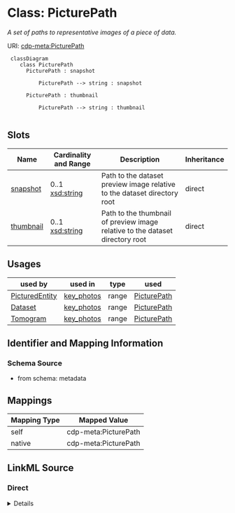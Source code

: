 # Class: PicturePath


_A set of paths to representative images of a piece of data._





URI: [cdp-meta:PicturePath](metadataPicturePath)




```mermaid
 classDiagram
    class PicturePath
      PicturePath : snapshot

          PicturePath --> string : snapshot

      PicturePath : thumbnail

          PicturePath --> string : thumbnail


```




<!-- no inheritance hierarchy -->


## Slots

| Name | Cardinality and Range | Description | Inheritance |
| ---  | --- | --- | --- |
| [snapshot](snapshot.md) | 0..1 <br/> [xsd:string](http://www.w3.org/2001/XMLSchema#string) | Path to the dataset preview image relative to the dataset directory root | direct |
| [thumbnail](thumbnail.md) | 0..1 <br/> [xsd:string](http://www.w3.org/2001/XMLSchema#string) | Path to the thumbnail of preview image relative to the dataset directory root | direct |





## Usages

| used by | used in | type | used |
| ---  | --- | --- | --- |
| [PicturedEntity](PicturedEntity.md) | [key_photos](key_photos.md) | range | [PicturePath](PicturePath.md) |
| [Dataset](Dataset.md) | [key_photos](key_photos.md) | range | [PicturePath](PicturePath.md) |
| [Tomogram](Tomogram.md) | [key_photos](key_photos.md) | range | [PicturePath](PicturePath.md) |






## Identifier and Mapping Information







### Schema Source


* from schema: metadata





## Mappings

| Mapping Type | Mapped Value |
| ---  | ---  |
| self | cdp-meta:PicturePath |
| native | cdp-meta:PicturePath |





## LinkML Source

<!-- TODO: investigate https://stackoverflow.com/questions/37606292/how-to-create-tabbed-code-blocks-in-mkdocs-or-sphinx -->

### Direct

<details>
```yaml
name: PicturePath
description: A set of paths to representative images of a piece of data.
from_schema: metadata
attributes:
  snapshot:
    name: snapshot
    description: Path to the dataset preview image relative to the dataset directory
      root.
    from_schema: metadata
    rank: 1000
    alias: snapshot
    owner: PicturePath
    domain_of:
    - PicturePath
    range: string
    inlined: true
    inlined_as_list: true
  thumbnail:
    name: thumbnail
    description: Path to the thumbnail of preview image relative to the dataset directory
      root.
    from_schema: metadata
    rank: 1000
    alias: thumbnail
    owner: PicturePath
    domain_of:
    - PicturePath
    range: string
    inlined: true
    inlined_as_list: true

```
</details>

### Induced

<details>
```yaml
name: PicturePath
description: A set of paths to representative images of a piece of data.
from_schema: metadata
attributes:
  snapshot:
    name: snapshot
    description: Path to the dataset preview image relative to the dataset directory
      root.
    from_schema: metadata
    rank: 1000
    alias: snapshot
    owner: PicturePath
    domain_of:
    - PicturePath
    range: string
    inlined: true
    inlined_as_list: true
  thumbnail:
    name: thumbnail
    description: Path to the thumbnail of preview image relative to the dataset directory
      root.
    from_schema: metadata
    rank: 1000
    alias: thumbnail
    owner: PicturePath
    domain_of:
    - PicturePath
    range: string
    inlined: true
    inlined_as_list: true

```
</details>
